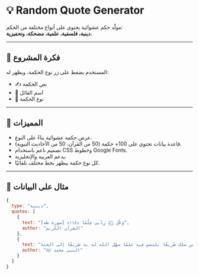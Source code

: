 # 💡 Random Quote Generator

مولّد حكم عشوائية يحتوي على أنواع مختلفة من الحكم:  
**دينية، فلسفية، علمية، مضحكة، وتحفيزية.**

---

## 🧠 فكرة المشروع

المستخدم يضغط على زر نوع الحكمة، ويظهر له:
- ✍️ نص الحكمة  
- 📛 اسم القائل  
- 📘 نوع الحكمة

---

## 🚀 المميزات

- عرض حكمة عشوائية بناءً على النوع.
- قاعدة بيانات تحتوي على 100+ حكمة (50 من القرآن، 50 من الأحاديث النبوية).
- تصميم ناعم باستخدام CSS وخطوط Google Fonts.
- يدعم العربية والإنجليزية.
- كل نوع حكمة بيظهر بخط مختلف تلقائيًا.

---

## 📝 مثال على البيانات

```js
{
  type: "دينية",
  quotes: [
    {
      text: "وَقُل رَّبِّ زِدْنِي عِلْمًا ﴿١١٤﴾ [سورة طه]",
      author: "القرآن الكريم"
    },
    {
      text: "قال رسول الله ﷺ: من سلك طريقًا يلتمس فيه علمًا سهّل الله له به طريقًا إلى الجنة.",
      author: "النبي محمد ﷺ"
    }
  ]
}
